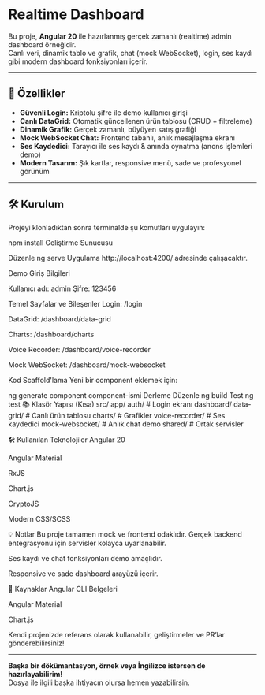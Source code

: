 # Realtime Dashboard

Bu proje, **Angular 20** ile hazırlanmış gerçek zamanlı (realtime) admin dashboard örneğidir.  
Canlı veri, dinamik tablo ve grafik, chat (mock WebSocket), login, ses kaydı gibi modern dashboard fonksiyonları içerir.

---

## 🚀 Özellikler

- **Güvenli Login:** Kriptolu şifre ile demo kullanıcı girişi
- **Canlı DataGrid:** Otomatik güncellenen ürün tablosu (CRUD + filtreleme)
- **Dinamik Grafik:** Gerçek zamanlı, büyüyen satış grafiği
- **Mock WebSocket Chat:** Frontend tabanlı, anlık mesajlaşma ekranı
- **Ses Kaydedici:** Tarayıcı ile ses kaydı & anında oynatma (anons işlemleri demo)
- **Modern Tasarım:** Şık kartlar, responsive menü, sade ve profesyonel görünüm

---

## 🛠️ Kurulum

Projeyi klonladıktan sonra terminalde şu komutları uygulayın:

npm install
Geliştirme Sunucusu

Düzenle
ng serve
Uygulama http://localhost:4200/ adresinde çalışacaktır.

Demo Giriş Bilgileri

Kullanıcı adı: admin
Şifre: 123456

Temel Sayfalar ve Bileşenler
Login: /login

DataGrid: /dashboard/data-grid

Charts: /dashboard/charts

Voice Recorder: /dashboard/voice-recorder

Mock WebSocket: /dashboard/mock-websocket

Kod Scaffold'lama
Yeni bir component eklemek için:


ng generate component component-ismi
Derleme
Düzenle
ng build
Test
ng test
📚 Klasör Yapısı (Kısa)
src/
  app/
    auth/                # Login ekranı
    dashboard/
      data-grid/         # Canlı ürün tablosu
      charts/            # Grafikler
      voice-recorder/    # Ses kaydedici
      mock-websocket/    # Anlık chat demo
    shared/              # Ortak servisler
    
🛠️ Kullanılan Teknolojiler
Angular 20

Angular Material

RxJS

Chart.js

CryptoJS

Modern CSS/SCSS

💡 Notlar
Bu proje tamamen mock ve frontend odaklıdır.
Gerçek backend entegrasyonu için servisler kolayca uyarlanabilir.

Ses kaydı ve chat fonksiyonları demo amaçlıdır.

Responsive ve sade dashboard arayüzü içerir.

📄 Kaynaklar
Angular CLI Belgeleri

Angular Material

Chart.js

Kendi projenizde referans olarak kullanabilir, geliştirmeler ve PR’lar gönderebilirsiniz!


---

**Başka bir dökümantasyon, örnek veya İngilizce istersen de hazırlayabilirim!**  
Dosya ile ilgili başka ihtiyacın olursa hemen yazabilirsin.
